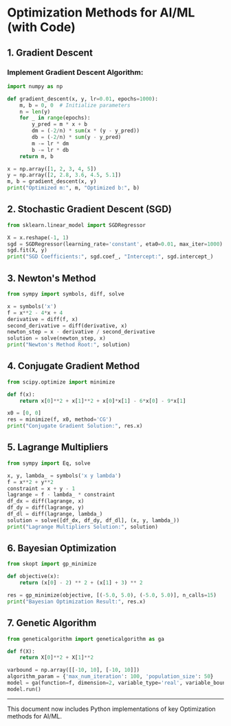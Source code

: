 # Optimization Methods for AI/ML (with Code)

## 1. Gradient Descent
### Implement Gradient Descent Algorithm:
```python
import numpy as np

def gradient_descent(x, y, lr=0.01, epochs=1000):
    m, b = 0, 0  # Initialize parameters
    n = len(y)
    for _ in range(epochs):
        y_pred = m * x + b
        dm = (-2/n) * sum(x * (y - y_pred))
        db = (-2/n) * sum(y - y_pred)
        m -= lr * dm
        b -= lr * db
    return m, b

x = np.array([1, 2, 3, 4, 5])
y = np.array([2, 2.8, 3.6, 4.5, 5.1])
m, b = gradient_descent(x, y)
print("Optimized m:", m, "Optimized b:", b)
```

## 2. Stochastic Gradient Descent (SGD)
```python
from sklearn.linear_model import SGDRegressor

X = x.reshape(-1, 1)
sgd = SGDRegressor(learning_rate='constant', eta0=0.01, max_iter=1000)
sgd.fit(X, y)
print("SGD Coefficients:", sgd.coef_, "Intercept:", sgd.intercept_)
```

## 3. Newton's Method
```python
from sympy import symbols, diff, solve

x = symbols('x')
f = x**2 - 4*x + 4
derivative = diff(f, x)
second_derivative = diff(derivative, x)
newton_step = x - derivative / second_derivative
solution = solve(newton_step, x)
print("Newton's Method Root:", solution)
```

## 4. Conjugate Gradient Method
```python
from scipy.optimize import minimize

def f(x):
    return x[0]**2 + x[1]**2 + x[0]*x[1] - 6*x[0] - 9*x[1]

x0 = [0, 0]
res = minimize(f, x0, method='CG')
print("Conjugate Gradient Solution:", res.x)
```

## 5. Lagrange Multipliers
```python
from sympy import Eq, solve

x, y, lambda_ = symbols('x y lambda')
f = x**2 + y**2
constraint = x + y - 1
lagrange = f - lambda_ * constraint
df_dx = diff(lagrange, x)
df_dy = diff(lagrange, y)
df_dl = diff(lagrange, lambda_)
solution = solve([df_dx, df_dy, df_dl], (x, y, lambda_))
print("Lagrange Multipliers Solution:", solution)
```

## 6. Bayesian Optimization
```python
from skopt import gp_minimize

def objective(x):
    return (x[0] - 2) ** 2 + (x[1] + 3) ** 2

res = gp_minimize(objective, [(-5.0, 5.0), (-5.0, 5.0)], n_calls=15)
print("Bayesian Optimization Result:", res.x)
```

## 7. Genetic Algorithm
```python
from geneticalgorithm import geneticalgorithm as ga

def f(X):
    return X[0]**2 + X[1]**2

varbound = np.array([[-10, 10], [-10, 10]])
algorithm_param = {'max_num_iteration': 100, 'population_size': 50}
model = ga(function=f, dimension=2, variable_type='real', variable_boundaries=varbound, algorithm_parameters=algorithm_param)
model.run()
```

---
This document now includes Python implementations of key Optimization methods for AI/ML.
